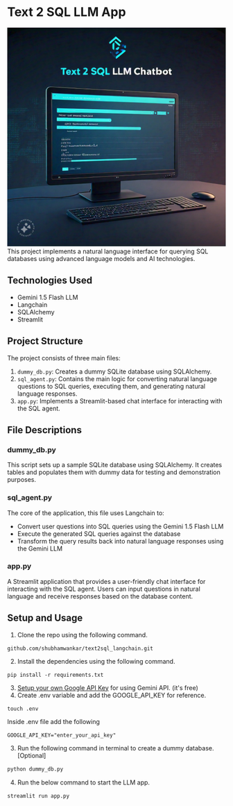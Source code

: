 # Text 2 SQL LLM App

![Text2SQL Bot](/text2sqlbot.jpg)
This project implements a natural language interface for querying SQL databases using advanced language models and AI technologies.

## Technologies Used

- Gemini 1.5 Flash LLM
- Langchain
- SQLAlchemy
- Streamlit

## Project Structure

The project consists of three main files:

1. `dummy_db.py`: Creates a dummy SQLite database using SQLAlchemy.
2. `sql_agent.py`: Contains the main logic for converting natural language questions to SQL queries, executing them, and generating natural language responses.
3. `app.py`: Implements a Streamlit-based chat interface for interacting with the SQL agent.

## File Descriptions

### dummy_db.py

This script sets up a sample SQLite database using SQLAlchemy. It creates tables and populates them with dummy data for testing and demonstration purposes.

### sql_agent.py

The core of the application, this file uses Langchain to:

- Convert user questions into SQL queries using the Gemini 1.5 Flash LLM
- Execute the generated SQL queries against the database
- Transform the query results back into natural language responses using the Gemini LLM

### app.py

A Streamlit application that provides a user-friendly chat interface for interacting with the SQL agent. Users can input questions in natural language and receive responses based on the database content.

## Setup and Usage

1. Clone the repo using the following command.

```git
github.com/shubhamwankar/text2sql_langchain.git
```

2. Install the dependencies using the following command.

```pip
pip install -r requirements.txt
```

3. [Setup your own Google API Key](https://ai.google.dev/gemini-api/docs/api-key) for using Gemini API. (it's free)
4. Create .env variable and add the GOOGLE_API_KEY for reference.

```terminal
touch .env
```

Inside .env file add the following

```.env
GOOGLE_API_KEY="enter_your_api_key"
```

3. Run the following command in terminal to create a dummy database. [Optional]

```bash
python dummy_db.py
```

4. Run the below command to start the LLM app.

```streamlit
streamlit run app.py
```
